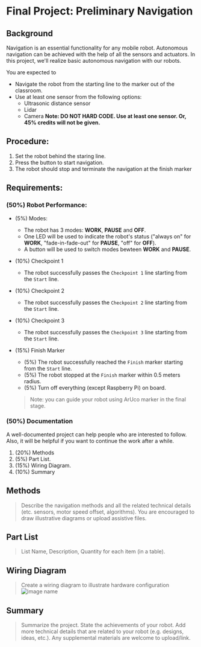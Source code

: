 # Final Project: Preliminary Navigation

## Background
Navigation is an essential functionality for any mobile robot. Autonomous navigation can be achieved with the help of all the sensors and actuators. In this project, we'll realize basic autonomous navigation with our robots.

You are expected to
- Navigate the robot from the starting line to the marker out of the classroom. 
- Use at least one sensor from the following options:
    - Ultrasonic distance sensor
    - Lidar
    - Camera
**Note: DO NOT HARD CODE. Use at least one sensor. Or, 45% credits will not be given.**

## Procedure:
1. Set the robot behind the staring line.
2. Press the button to start navigation.
3. The robot should stop and terminate the navigation at the finish marker

## Requirements:

### (50%) Robot Performance:
- (5%) Modes:
    - The robot has 3 modes: **WORK**, **PAUSE** and **OFF**. 
    - One LED will be used to indicate the robot's status ("always on" for **WORK**, "fade-in-fade-out" for **PAUSE**, "off" for **OFF**).
    - A button will be used to switch modes bewteen **WORK** and **PAUSE**.

- (10%) Checkpoint 1
    - The robot successfully passes the `Checkpoint 1` line starting from the `Start` line.
- (10%) Checkpoint 2
    - The robot successfully passes the `Checkpoint 2` line starting from the `Start` line.
- (10%) Checkpoint 3
    - The robot successfully passes the `Checkpoint 3` line starting from the `Start` line.
- (15%) Finish Marker
    - (5%) The robot successfully reached the `Finish` marker starting from the `Start` line.
    - (5%) The robot stopped at the `Finish` marker within 0.5 meters radius.
    - (5%) Turn off everything (except Raspberry Pi) on board.
    
    > Note: you can guide your robot using ArUco marker in the final stage.
    

### (50%) Documentation
A well-documented project can help people who are interested to follow. Also, it will be helpful if you want to continue the work after a while.  
1. (20%) Methods
2. (5%) Part List.
3. (15%) Wiring Diagram.
4. (10%) Summary

## Methods
> Describe the navigation methods and all the related technical details (etc. sensors, motor speed offset, algorithms). You are encouraged to draw illustrative diagrams or upload assistive files.

## Part List
> List Name, Description, Quantity for each item (in a table).

## Wiring Diagram
> Create a wiring diagram to illustrate hardware configuration
> ![image name](link)

## Summary
> Summarize the project. State the achievements of your robot. Add more technical details that are related to your robot (e.g. designs, ideas, etc.). Any supplemental materials are welcome to upload/link. 
